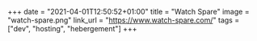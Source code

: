 +++
date = "2021-04-01T12:50:52+01:00"
title = "Watch Spare"
image = "watch-spare.png"
link_url = "https://www.watch-spare.com/"
tags = ["dev", "hosting", "hebergement"]
+++
